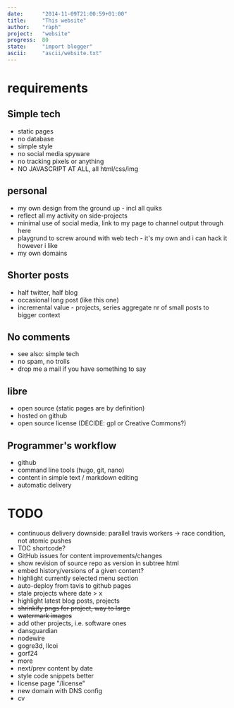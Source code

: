 ```yaml
---
date:      "2014-11-09T21:00:59+01:00"
title:     "This website"
author:    "raph"
project:   "website"
progress:  80
state:     "import blogger"
ascii:     "ascii/website.txt"
---
```

# requirements
## Simple tech
* static pages
* no database
* simple style
* no social media spyware
* no tracking pixels or anything
* NO JAVASCRIPT AT ALL, all html/css/img

## personal
* my own design from the ground up - incl all quiks
* reflect all my activity on side-projects
* minimal use of social media, link to my page to channel output through here
* playgrund to screw around with web tech - it's my own and i can hack it however i like
* my own domains

## Shorter posts
* half twitter, half blog
* occasional long post (like this one)
* incremental value - projects, series aggregate nr of small posts to bigger context

## No comments
* see also: simple tech
* no spam, no trolls
* drop me a mail if you have something to say 

## libre
* open source (static pages are by definition)
* hosted on github
* open source license (DECIDE: gpl  or Creative Commons?)

## Programmer's workflow
* github
* command line tools (hugo, git, nano)
* content in simple text / markdown editing
* automatic delivery


# TODO
* continuous delivery downside: parallel travis workers -> race condition, not atomic pushes
* TOC shortcode?
* GitHub issues for content improvements/changes
* show revision of source repo as version in subtree html
* embed history/versions of a given content?
* highlight currently selected menu section
* auto-deploy from tavis to github pages
* stale projects where date > x
* highlight latest blog posts, projects
* ~~shrinkify pngs for project, way to large~~
* ~~watermark images~~
* add other projects, i.e. software ones
 * dansguardian
 * nodewire
 * gogre3d, llcoi
 * gorf24
 * more
* next/prev content by date
* style code snippets better
* license page  "/license"
* new domain with DNS config
* cv
